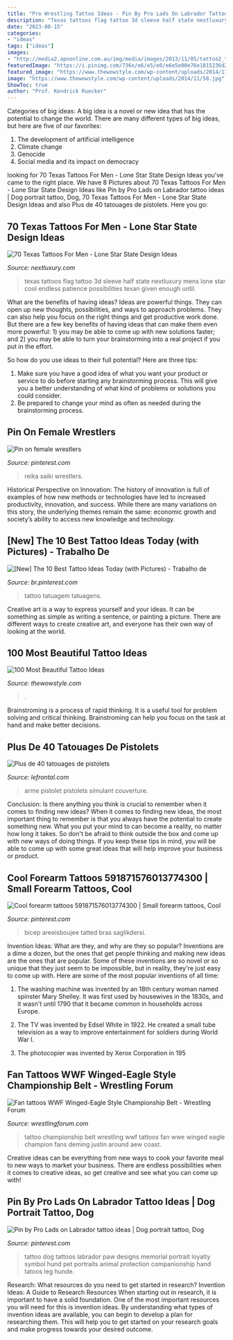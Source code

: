 ```yaml
---
title: "Pro Wrestling Tattoo Ideas - Pin By Pro Lads On Labrador Tattoo Ideas"
description: "Texas tattoos flag tattoo 3d sleeve half state nextluxury mens lone star cool endless patience possibilities texan given enough until"
date: "2023-08-15"
categories:
- "ideas"
tags: ["ideas"]
images:
- "http://media2.apnonline.com.au/img/media/images/2013/11/05/tattoo2_t620.jpg"
featuredImage: "https://i.pinimg.com/736x/e6/e5/e0/e6e5e00e76e1815236d2338e9b017755.jpg"
featured_image: "https://www.thewowstyle.com/wp-content/uploads/2014/11/58.jpg"
image: "https://www.thewowstyle.com/wp-content/uploads/2014/11/58.jpg"
ShowToc: true
author: "Prof. Kendrick Ruecker"
---
```



Categories of big ideas:
A big idea is a novel or new idea that has the potential to change the world. There are many different types of big ideas, but here are five of our favorites: 
1. The development of artificial intelligence 
2. Climate change 
3. Genocide 
4. Social media and its impact on democracy 

	

		
looking for 70 Texas Tattoos For Men - Lone Star State Design Ideas you've came to the right place. We have 8 Pictures about 70 Texas Tattoos For Men - Lone Star State Design Ideas like Pin by Pro Lads on Labrador tattoo ideas | Dog portrait tattoo, Dog, 70 Texas Tattoos For Men - Lone Star State Design Ideas and also Plus de 40 tatouages de pistolets. Here you go:
		
    
## 70 Texas Tattoos For Men - Lone Star State Design Ideas

<img loading=lazy src="http://nextluxury.com/wp-content/uploads/mens-3d-texas-flag-tattoo-half-sleeve.jpg" onerror="this.onerror=null;this.src='https://tse3.mm.bing.net/th?id=OIP.OQnpOggmzq8v64aotK4VNgHaLI&amp;pid=15.1';" alt="70 Texas Tattoos For Men - Lone Star State Design Ideas">

_Source: nextluxury.com_

>texas tattoos flag tattoo 3d sleeve half state nextluxury mens lone star cool endless patience possibilities texan given enough until. 

	

What are the benefits of having ideas?
Ideas are powerful things. They can open up new thoughts, possibilities, and ways to approach problems. They can also help you focus on the right things and get productive work done.
But there are a few key benefits of having ideas that can make them even more powerful: 1) you may be able to come up with new solutions faster; and 2) you may be able to turn your brainstorming into a real project if you put in the effort.

So how do you use ideas to their full potential? Here are three tips: 
1) Make sure you have a good idea of what you want your product or service to do before starting any brainstorming process. This will give you a better understanding of what kind of problems or solutions you could consider. 
2) Be prepared to change your mind as often as needed during the brainstorming process.

    
## Pin On Female Wrestlers

<img loading=lazy src="https://i.pinimg.com/736x/e6/e5/e0/e6e5e00e76e1815236d2338e9b017755.jpg" onerror="this.onerror=null;this.src='https://tse4.mm.bing.net/th?id=OIP.hIn_RTSfXcjGY8foL7EeWAAAAA&amp;pid=15.1';" alt="Pin on female wrestlers">

_Source: pinterest.com_

>reika saiki wrestlers. 

	

Historical Perspective on Innovation:
The history of innovation is full of examples of how new methods or technologies have led to increased productivity, innovation, and success. While there are many variations on this story, the underlying themes remain the same: economic growth and society’s ability to access new knowledge and technology.

    
## [New] The 10 Best Tattoo Ideas Today (with Pictures) - Trabalho De

<img loading=lazy src="https://i.pinimg.com/736x/0c/05/e6/0c05e6888c36f3396811ad3791696008.jpg" onerror="this.onerror=null;this.src='https://tse4.mm.bing.net/th?id=OIP.bZXu-ZK1s0VL7CNZxCRlhwHaHa&amp;pid=15.1';" alt="[New] The 10 Best Tattoo Ideas Today (with Pictures) - Trabalho de">

_Source: br.pinterest.com_

>tattoo tatuagem tatuagens. 

	

Creative art is a way to express yourself and your ideas. It can be something as simple as writing a sentence, or painting a picture. There are different ways to create creative art, and everyone has their own way of looking at the world.

    
## 100 Most Beautiful Tattoo Ideas

<img loading=lazy src="https://www.thewowstyle.com/wp-content/uploads/2014/11/58.jpg" onerror="this.onerror=null;this.src='https://tse2.mm.bing.net/th?id=OIP.DYItVaI1D0aWZdFNyitMKAHaLH&amp;pid=15.1';" alt="100 Most Beautiful Tattoo Ideas">

_Source: thewowstyle.com_

>. 

	

Brainstroming is a process of rapid thinking. It is a useful tool for problem solving and critical thinking. Brainstroming can help you focus on the task at hand and make better decisions.

    
## Plus De 40 Tatouages De Pistolets

<img loading=lazy src="https://www.lefrontal.com/images/coleccion2/tatouage-pistolet/tatouage_pistolet_02.jpg" onerror="this.onerror=null;this.src='https://tse4.mm.bing.net/th?id=OIP.1TbcHALu3JISi0EHAMXZdgHaJ4&amp;pid=15.1';" alt="Plus de 40 tatouages de pistolets">

_Source: lefrontal.com_

>arme pistolet pistolets simulant couverture. 

	

Conclusion: Is there anything you think is crucial to remember when it comes to finding new ideas?
When it comes to finding new ideas, the most important thing to remember is that you always have the potential to create something new. What you put your mind to can become a reality, no matter how long it takes. So don't be afraid to think outside the box and come up with new ways of doing things. If you keep these tips in mind, you will be able to come up with some great ideas that will help improve your business or product.

    
## Cool Forearm Tattoos 591871576013774300 | Small Forearm Tattoos, Cool

<img loading=lazy src="https://i.pinimg.com/736x/fd/91/c0/fd91c09b9a58513519243d9119cd37fc.jpg" onerror="this.onerror=null;this.src='https://tse1.mm.bing.net/th?id=OIP.wWzECA-pCMUG81yRMxkkAgHaIP&amp;pid=15.1';" alt="Cool forearm tattoos 591871576013774300 | Small forearm tattoos, Cool">

_Source: pinterest.com_

>bicep areeisboujee tatted bras saglikdersi. 

	

Invention Ideas: What are they, and why are they so popular?
Inventions are a dime a dozen, but the ones that get people thinking and making new ideas are the ones that are popular. Some of these inventions are so novel or so unique that they just seem to be impossible, but in reality, they're just easy to come up with. Here are some of the most popular inventions of all time: 
1. The washing machine was invented by an 18th century woman named spinster Mary Shelley. It was first used by housewives in the 1830s, and it wasn't until 1790 that it became common in households across Europe.

2. The TV was invented by Edsel White in 1922. He created a small tube television as a way to improve entertainment for soldiers during World War I.

3. The photocopier was invented by Xerox Corporation in 195
    
## Fan Tattoos WWF Winged-Eagle Style Championship Belt - Wrestling Forum

<img loading=lazy src="http://media2.apnonline.com.au/img/media/images/2013/11/05/tattoo2_t620.jpg" onerror="this.onerror=null;this.src='https://tse2.mm.bing.net/th?id=OIP.ccIQ4JmAHLf3OO-u4pO69QHaE7&amp;pid=15.1';" alt="Fan tattoos WWF Winged-Eagle Style Championship Belt - Wrestling Forum">

_Source: wrestlingforum.com_

>tattoo championship belt wrestling wwf tattoos fan wwe winged eagle champion fans deming justin around aew coast. 

	

Creative ideas can be everything from new ways to cook your favorite meal to new ways to market your business. There are endless possibilities when it comes to creative ideas, so get creative and see what you can come up with!

    
## Pin By Pro Lads On Labrador Tattoo Ideas | Dog Portrait Tattoo, Dog

<img loading=lazy src="https://i.pinimg.com/736x/e7/bf/00/e7bf00d44b4e71bb4df034ba59fe150b.jpg" onerror="this.onerror=null;this.src='https://tse3.mm.bing.net/th?id=OIP.aja_wPHfKLnhyXRzTV4aCQHaKV&amp;pid=15.1';" alt="Pin by Pro Lads on Labrador tattoo ideas | Dog portrait tattoo, Dog">

_Source: pinterest.com_

>tattoo dog tattoos labrador paw designs memorial portrait loyalty symbol hund pet portraits animal protection companionship hand tatoos leg hunde. 

	

Research: What resources do you need to get started in research?
Invention Ideas: A Guide to Research Resources
When starting out in research, it is important to have a solid foundation. One of the most important resources you will need for this is invention ideas. By understanding what types of invention ideas are available, you can begin to develop a plan for researching them. This will help you to get started on your research goals and make progress towards your desired outcome.

